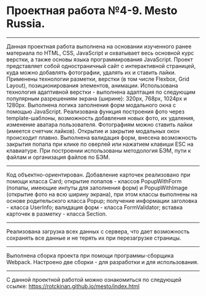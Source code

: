 # Проектная работа №4-9. Mesto Russia.

---

Данная проектная работа выполнена на основании изученного ранее материала по HTML, CSS, JavaScript и охватывает весь основной курс верстки, а также основы языка программирования JavaScript. Проект представляет собой одностраничный сайт с интерактивной страницей, куда можно добавлять фотографии, удалять их и ставить лайки. Применены технологии разметки, верстки (в том числе Flexbox, Grid Layout), позиционирования элементов, анимации. Использована технология адаптивной верстки - выполнена адаптация по следующим популярным разрешениям экрана (ширине): 320px, 768px, 1024px и 1280px. Выполнена логика заполнения форм модального окна с помощью JavaScript. Реализована функция построения фото через template-шаблоны, возможность добавления новых фото, их удаления, изменение аватара пользователя. Фотографиям можно ставить лайки (имеется счетчик лайков). Открытие и закрытие модальных окон происходит плавно. Выполнена валидация форм, внесена возможность закрытия попапа при клике по оверлей или нажатием клавиши ESC на клавиатуре. При построении использованы методология БЭМ, пути к файлам и организация файлов по БЭМ.

---
Код объектно-ориентирован. Добавление карточек реализовано при помощи класса Card; открытие попапов - классов PopupWithForm (попапы, имеющие инпуты для заполнения форм) и PopupWithImage (открытие фото на всю ширину экрана), при этом классы выполнены на основе родительского класса Popup; получение информации заголовка - класса UserInfo; валидация форм - класса FormValidator; вставка карточек в разметку - класса Section.

---
Реализована загрузка всех данных с сервера, что дает возможность сохранять все данные и не терять их при перезагрузке страницы.

---
Выполнена сборка проекта при помощи программы-сборщика Webpack. Настроено две сборки - для разработки и для использования.

---
С данной проектной работой можно ознакомиться по следующей ссылке: https://rotckinan.github.io/mesto/index.html
